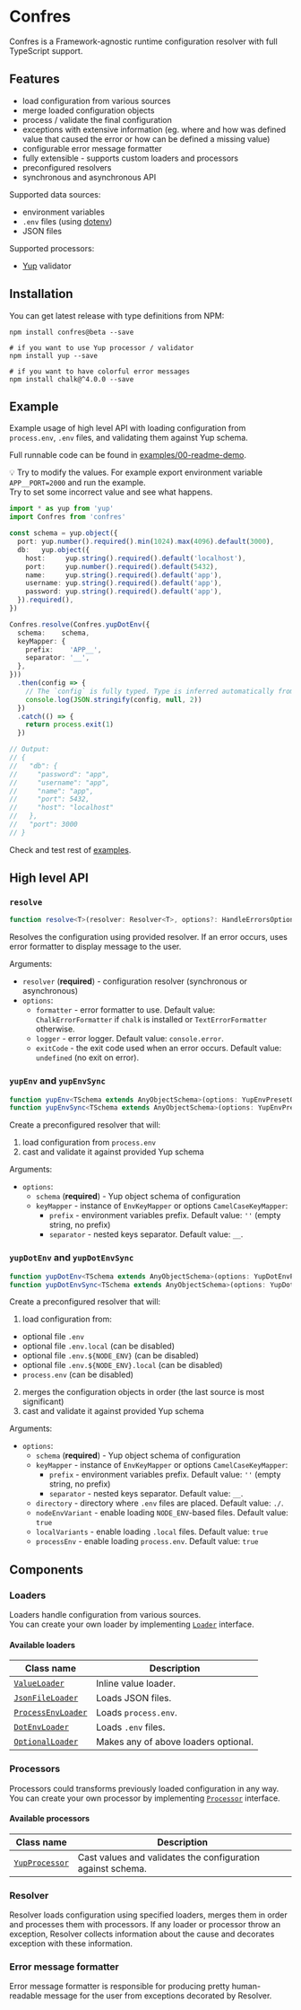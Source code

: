 Confres
=======

Confres is a Framework-agnostic runtime configuration resolver with full TypeScript support.

Features
--------

* load configuration from various sources
* merge loaded configuration objects
* process / validate the final configuration
* exceptions with extensive information (eg. where and how was defined value that caused the error or how can be defined
  a missing value)
* configurable error message formatter
* fully extensible - supports custom loaders and processors
* preconfigured resolvers
* synchronous and asynchronous API

Supported data sources:

* environment variables
* `.env` files (using [dotenv](https://www.npmjs.com/package/dotenv))
* JSON files

Supported processors:

* [Yup](https://www.npmjs.com/package/yup) validator

## Installation

You can get latest release with type definitions from NPM:

```
npm install confres@beta --save

# if you want to use Yup processor / validator
npm install yup --save

# if you want to have colorful error messages
npm install chalk@^4.0.0 --save
```

## Example

Example usage of high level API with loading configuration from `process.env`, `.env` files, and validating them against
Yup schema.

Full runnable code can be found in [examples/00-readme-demo](./examples/00-readme-demo).

:bulb: Try to modify the values. For example export environment variable `APP__PORT=2000` and run the example.   
Try to set some incorrect value and see what happens.

```ts
import * as yup from 'yup'
import Confres from 'confres'

const schema = yup.object({
  port: yup.number().required().min(1024).max(4096).default(3000),
  db:   yup.object({
    host:     yup.string().required().default('localhost'),
    port:     yup.number().required().default(5432),
    name:     yup.string().required().default('app'),
    username: yup.string().required().default('app'),
    password: yup.string().required().default('app'),
  }).required(),
})

Confres.resolve(Confres.yupDotEnv({
  schema:    schema,
  keyMapper: {
    prefix:    'APP__',
    separator: '__',
  },
}))
  .then(config => {
    // The `config` is fully typed. Type is inferred automatically from Yup schema. 
    console.log(JSON.stringify(config, null, 2))
  })
  .catch(() => {
    return process.exit(1)
  })

// Output:
// {
//   "db": {
//     "password": "app",
//     "username": "app",
//     "name": "app",
//     "port": 5432,
//     "host": "localhost"
//   },
//   "port": 3000
// }
```

Check and test rest of [examples](./examples).

## High level API

### `resolve`

```ts
function resolve<T>(resolver: Resolver<T>, options?: HandleErrorsOptions): T
```

Resolves the configuration using provided resolver. If an error occurs, uses error formatter to display message to the
user.

Arguments:

* `resolver` (**required**) - configuration resolver (synchronous or asynchronous)
* `options`:
  * `formatter` - error formatter to use. Default value: `ChalkErrorFormatter` if `chalk` is installed
    or `TextErrorFormatter` otherwise.
  * `logger` - error logger. Default value: `console.error`.
  * `exitCode` - the exit code used when an error occurs. Default value: `undefined` (no exit on error).

### `yupEnv` and `yupEnvSync`

```ts
function yupEnv<TSchema extends AnyObjectSchema>(options: YupEnvPresetOptions<TSchema>): Resolver<Promise<Asserts<TSchema>>>
function yupEnvSync<TSchema extends AnyObjectSchema>(options: YupEnvPresetOptions<TSchema>): Resolver<Asserts<TSchema>> 
```

Create a preconfigured resolver that will:

1. load configuration from `process.env`
2. cast and validate it against provided Yup schema

Arguments:

* `options`:
  * `schema` (**required**) - Yup object schema of configuration
  * `keyMapper` - instance of `EnvKeyMapper` or options `CamelCaseKeyMapper`:
    * `prefix` - environment variables prefix. Default value: `''` (empty string, no prefix)
    * `separator` - nested keys separator. Default value: `__`.

### `yupDotEnv` and `yupDotEnvSync`

```ts
function yupDotEnv<TSchema extends AnyObjectSchema>(options: YupDotEnvPresetOptions<TSchema>): Resolver<Promise<Asserts<TSchema>>
function yupDotEnvSync<TSchema extends AnyObjectSchema>(options: YupDotEnvPresetOptions<TSchema>): Resolver<Asserts<TSchema>>
```

Create a preconfigured resolver that will:

1. load configuration from:
  * optional file `.env`
  * optional file `.env.local` (can be disabled)
  * optional file `.env.${NODE_ENV}` (can be disabled)
  * optional file `.env.${NODE_ENV}.local` (can be disabled)
  * `process.env` (can be disabled)
2. merges the configuration objects in order (the last source is most significant)
3. cast and validate it against provided Yup schema

Arguments:

* `options`:
  * `schema` (**required**) - Yup object schema of configuration
  * `keyMapper` - instance of `EnvKeyMapper` or options `CamelCaseKeyMapper`:
    * `prefix` - environment variables prefix. Default value: `''` (empty string, no prefix)
    * `separator` - nested keys separator. Default value: `__`.
  * `directory` - directory where `.env` files are placed. Default value: `./`.
  * `nodeEnvVariant` - enable loading `NODE_ENV`-based files. Default value: `true`
  * `localVariants` - enable loading `.local` files. Default value: `true`
  * `processEnv` - enable loading `process.env`. Default value: `true`

## Components

### Loaders

Loaders handle configuration from various sources.  
You can create your own loader by implementing [`Loader`](./src/interfaces/loader.ts) interface.

#### Available loaders

| Class name                                                  | Description                          |
|-------------------------------------------------------------|--------------------------------------|
| [`ValueLoader`](./src/loaders/valueLoader.ts)               | Inline value loader.                 | 
| [`JsonFileLoader`](./src/loaders/json/jsonFileLoader.ts)    | Loads JSON files.                    |
| [`ProcessEnvLoader`](./src/loaders/env/processEnvLoader.ts) | Loads `process.env`.                 |
| [`DotEnvLoader`](./src/loaders/env/dotEnvLoader.ts)         | Loads `.env` files.                  |
| [`OptionalLoader`](./src/loaders/optionalLoader.ts)         | Makes any of above loaders optional. |

### Processors

Processors could transforms previously loaded configuration in any way.  
You can create your own processor by implementing [`Processor`](./src/interfaces/processor.ts) interface.

#### Available processors

| Class name                                         | Description                                                 |
|----------------------------------------------------|-------------------------------------------------------------|
| [`YupProcessor`](./src/processors/yupProcessor.ts) | Cast values and validates the configuration against schema. |

### Resolver

Resolver loads configuration using specified loaders, merges them in order and processes them with processors. If any
loader or processor throw an exception, Resolver collects information about the cause and decorates exception with these
information.

### Error message formatter

Error message formatter is responsible for producing pretty human-readable message for the user from exceptions
decorated by Resolver.
